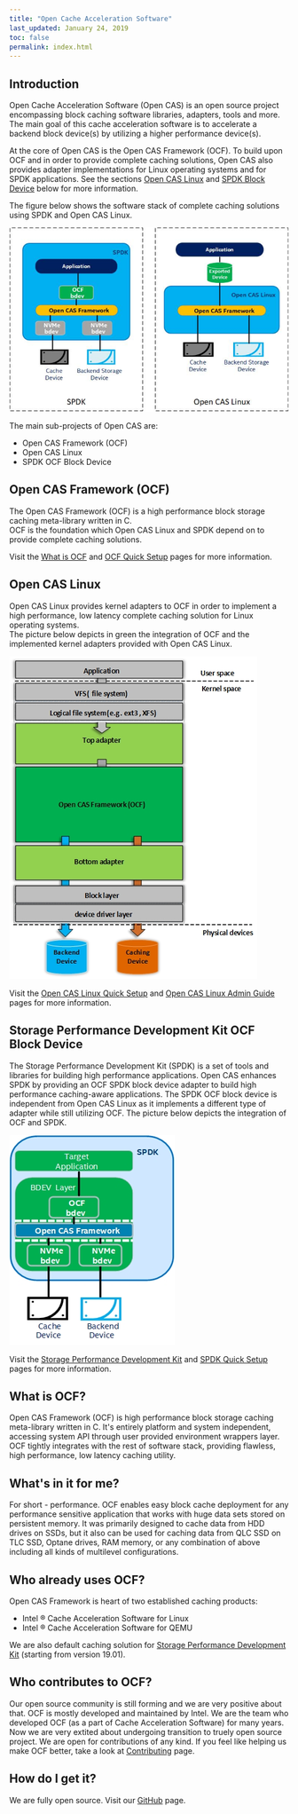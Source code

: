 ```yaml
---
title: "Open Cache Acceleration Software"
last_updated: January 24, 2019
toc: false
permalink: index.html
---
```

  
## Introduction
Open Cache Acceleration Software (Open CAS) is an open source project encompassing block caching software libraries, adapters, tools and more.  The main goal of this cache acceleration software is to accelerate a backend block device(s) by utilizing a higher performance device(s).  

At the core of Open CAS is the Open CAS Framework (OCF). To build upon OCF and in order to provide complete caching solutions, Open CAS also provides adapter implementations for Linux operating systems and for SPDK applications.  See the sections [Open CAS Linux](/index.html#open-cas-linux) and [SPDK Block Device](/index.html#storage-performance-development-kit-ocf-block-device) below for more information.  

The figure below shows the software stack of complete caching solutions using SPDK and Open CAS Linux.

![alt text](images/ocf_examples.jpg "Software Stack for SPDK and Open CAS Linux")

The main sub-projects of Open CAS are:
- Open CAS Framework (OCF)
- Open CAS Linux
- SPDK OCF Block Device

## Open CAS Framework (OCF)
The Open CAS Framework (OCF) is a high performance block storage caching meta-library written in C.  
OCF is the foundation which Open CAS Linux and SPDK depend on to provide complete caching solutions.

Visit the [What is OCF](ocf_intro.html) and [OCF Quick Setup](getting_started_ocf.html) pages for more information.

## Open CAS Linux
Open CAS Linux provides kernel adapters to OCF in order to implement a high performance, low latency complete caching solution for Linux operating systems.  
The picture below depicts in green the integration of OCF and the implemented kernel adapters provided with Open CAS Linux.  

![alt text](images/ocf_software_stack_layers.jpg "Open CAS Linux Software Stack")

Visit the [Open CAS Linux Quick Setup](getting_started_open_cas_linux.html) and [Open CAS Linux Admin Guide](guide_introduction.html) pages for more information.

## Storage Performance Development Kit OCF Block Device
The Storage Performance Development Kit (SPDK) is a set of tools and libraries for building high performance applications.
Open CAS enhances SPDK by providing an OCF SPDK block device adapter to build high performance caching-aware applications.
The SPDK OCF block device is independent from Open CAS Linux as it implements a different type of adapter while still utilizing OCF.
The picture below depicts the integration of OCF and SPDK.  

![alt text](images/spdk_software_stack_layers.jpg "OCF and SPDK Software Stack")  

Visit the [Storage Performance Development Kit](https://spdk.io/) and [SPDK Quick Setup](getting_started_spdk.html) pages for more information.

## What is OCF?
Open CAS Framework (OCF) is high performance block storage caching
meta-library written in C. It's entirely platform and system independent,
accessing system API through user provided environment wrappers layer.
OCF tightly integrates with the rest of software stack, providing flawless,
high performance, low latency caching utility.

## What's in it for me?
For short - performance. OCF enables easy block cache deployment for any
performance sensitive application that works with huge data sets stored
on persistent memory. It was primarily designed to cache data from HDD
drives on SSDs, but it also can be used for caching data from QLC SSD on
TLC SSD, Optane drives, RAM memory, or any combination of above including
all kinds of multilevel configurations.

## Who already uses OCF?
Open CAS Framework is heart of two established caching products:
- Intel &reg; Cache Acceleration Software for Linux
- Intel &reg; Cache Acceleration Software for QEMU

We are also default caching solution for
[Storage Performance Development Kit](https://spdk.io/) (starting from
version 19.01).

## Who contributes to OCF?
Our open source community is still forming and we are very positive about
that. OCF is mostly developed and maintained by Intel. We are the team who
developed OCF (as a part of Cache Acceleration Software) for many years.
Now we are very extited about undergoing transition to truely open source
project. We are open for contributions of any kind. If you feel like helping
us make OCF better, take a look at [Contributing](contributing.html) page.

## How do I get it?
We are fully open source. Visit our [GitHub](https://github.com/Open-CAS/ocf) page.
